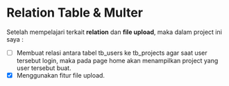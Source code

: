 # Relation Table & Multer
Setelah mempelajari terkait **relation** dan **file upload**, maka dalam project ini saya : 
- [ ] Membuat relasi antara tabel tb_users ke tb_projects agar saat user tersebut login, maka pada page home akan menampilkan project yang user tersebut buat.
- [x] Menggunakan fitur file upload.